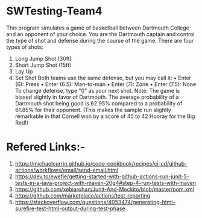 # SWTesting-Team4
This program simulates a game of basketball between Dartmouth College and an opponent of your choice. You are the Dartmouth captain and control the type of shot and defense during the course of the game.
There are four types of shots:
1.	Long Jump Shot (30ft)
2.	Short Jump Shot (15ft)
3.	Lay Up
4.	Set Shot
Both teams use the same defense, but you may call it:
•	Enter (6): Press
•	Enter (6.5): Man-to-man
•	Enter (7): Zone
•	Enter (7.5): None
To change defense, type "0" as your next shot.
Note: The game is biased slightly in favor of Dartmouth. The average probability of a Dartmouth shot being good is 62.95% compared to a probability of 61.85% for their opponent. (This makes the sample run slightly remarkable in that Cornell won by a score of 45 to 42 Hooray for the Big Red!)

# Refered Links:-
1.  https://michaelcurrin.github.io/code-cookbook/recipes/ci-cd/github-actions/workflows/email/send-email.html
2.  https://dev.to/ewefie/getting-started-with-github-actions-run-junit-5-tests-in-a-java-project-with-maven-20g4#step-4-run-tests-with-maven
3.  https://github.com/xebiarohan/Junit-And-Mockito/blob/master/pom.xml
4.  https://github.com/marketplace/actions/test-reporting
5.  https://stackoverflow.com/questions/4053474/generating-html-surefire-test-html-output-during-test-phase

